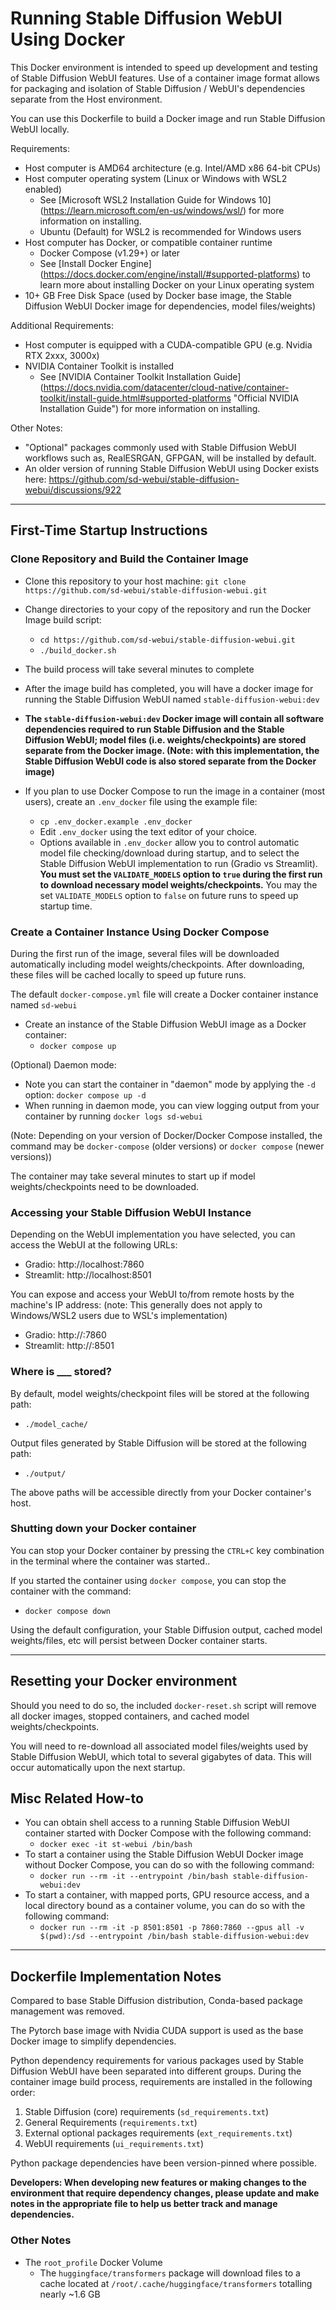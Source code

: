 # Running Stable Diffusion WebUI Using Docker

This Docker environment is intended to speed up development and testing of Stable Diffusion WebUI features. Use of a container image format allows for packaging and isolation of Stable Diffusion / WebUI's dependencies separate from the Host environment.

You can use this Dockerfile to build a Docker image and run Stable Diffusion WebUI locally.


Requirements:
* Host computer is AMD64 architecture (e.g. Intel/AMD x86 64-bit CPUs)
* Host computer operating system (Linux or Windows with WSL2 enabled)
    * See [Microsoft WSL2 Installation Guide for Windows 10] (https://learn.microsoft.com/en-us/windows/wsl/) for more information on installing.
    * Ubuntu (Default) for WSL2 is recommended for Windows users 
* Host computer has Docker, or compatible container runtime
    * Docker Compose (v1.29+) or later 
    * See [Install Docker Engine] (https://docs.docker.com/engine/install/#supported-platforms) to learn more about installing Docker on your Linux operating system
* 10+ GB Free Disk Space (used by Docker base image, the Stable Diffusion WebUI Docker image for dependencies, model files/weights)

Additional Requirements:
* Host computer is equipped with a CUDA-compatible GPU (e.g. Nvidia RTX 2xxx, 3000x)
* NVIDIA Container Toolkit is installed
    * See [NVIDIA Container Toolkit Installation Guide] (https://docs.nvidia.com/datacenter/cloud-native/container-toolkit/install-guide.html#supported-platforms "Official NVIDIA Installation Guide") for more information on installing.

Other Notes:
* "Optional" packages commonly used with Stable Diffusion WebUI workflows such as, RealESRGAN, GFPGAN, will be installed by default.
* An older version of running Stable Diffusion WebUI using Docker exists here: https://github.com/sd-webui/stable-diffusion-webui/discussions/922


---

## First-Time Startup Instructions

### Clone Repository and Build the Container Image
* Clone this repository to your host machine:  `git clone https://github.com/sd-webui/stable-diffusion-webui.git`
* Change directories to your copy of the repository and run the Docker Image build script:
    * `cd https://github.com/sd-webui/stable-diffusion-webui.git`
    * `./build_docker.sh`
* The build process will take several minutes to complete
* After the image build has completed, you will have a docker image for running the Stable Diffusion WebUI named `stable-diffusion-webui:dev`
* **The `stable-diffusion-webui:dev` Docker image will contain all software dependencies required to run Stable Diffusion and the Stable Diffusion WebUI; model files (i.e. weights/checkpoints) are stored separate from the Docker image. (Note: with this implementation, the Stable Diffusion WebUI code is also stored separate from the Docker image)**

* If you plan to use Docker Compose to run the image in a container (most users), create an `.env_docker` file using the example file:
    * `cp .env_docker.example .env_docker`
    * Edit `.env_docker` using the text editor of your choice.
    * Options available in `.env_docker` allow you to control automatic model file checking/download during startup, and to select the Stable Diffusion WebUI implementation to run (Gradio vs Streamlit). **You must set the `VALIDATE_MODELS` option to `true` during the first run to download necessary model weights/checkpoints.** You may the set `VALIDATE_MODELS` option to `false` on future runs to speed up startup time.


### Create a Container Instance Using Docker Compose
During the first run of the image, several files will be downloaded automatically including model weights/checkpoints. After downloading, these files will be cached locally to speed up future runs.

The default `docker-compose.yml` file  will create a Docker container instance named `sd-webui`

* Create an instance of the Stable Diffusion WebUI image as a Docker container:
    * `docker compose up`

(Optional) Daemon mode:
* Note you can start the container in "daemon" mode by applying the `-d` option:  `docker compose up -d`
* When running in daemon mode, you can view logging output from your container by running `docker logs sd-webui`

(Note: Depending on your version of Docker/Docker Compose installed, the command may be `docker-compose` (older versions) or `docker compose` (newer versions))

The container may take several minutes to start up if model weights/checkpoints need to be downloaded.


### Accessing your Stable Diffusion WebUI Instance
Depending on the WebUI implementation you have selected, you can access the WebUI at the following URLs:

* Gradio:  http://localhost:7860
* Streamlit:  http://localhost:8501

You can expose and access your WebUI to/from remote hosts by the machine's IP address:
(note: This generally does not apply to Windows/WSL2 users due to WSL's implementation)
* Gradio:  http://<host-ip-address>:7860
* Streamlit:  http://<host-ip-address>:8501


### Where is ___ stored?

By default, model weights/checkpoint files will be stored at the following path:
* `./model_cache/`

Output files generated by Stable Diffusion will be stored at the following path:
* `./output/`

The above paths will be accessible directly from your Docker container's host.


### Shutting down your Docker container
You can stop your Docker container by pressing the `CTRL+C` key combination in the terminal where the container was started..

If you started the container using `docker compose`, you can stop the container with the command:
* `docker compose down`

Using the default configuration, your Stable Diffusion output, cached model weights/files, etc will persist between Docker container starts.

---

## Resetting your Docker environment
Should you need to do so, the included `docker-reset.sh` script will remove all docker images, stopped containers, and cached model weights/checkpoints.

You will need to re-download all associated model files/weights used by Stable Diffusion WebUI, which total to several gigabytes of data. This will occur automatically upon the next startup.


## Misc Related How-to
* You can obtain shell access to a running Stable Diffusion WebUI container started with Docker Compose with the following command:
    * `docker exec -it st-webui /bin/bash`
* To start a container using the Stable Diffusion WebUI Docker image without Docker Compose, you can do so with the following command:
    * `docker run --rm -it --entrypoint /bin/bash stable-diffusion-webui:dev`
* To start a container, with mapped ports, GPU resource access, and a local directory bound as a container volume, you can do so with the following command:
    * `docker run --rm -it -p 8501:8501 -p 7860:7860 --gpus all -v $(pwd):/sd --entrypoint /bin/bash stable-diffusion-webui:dev`

---

## Dockerfile Implementation Notes
Compared to base Stable Diffusion distribution, Conda-based package management was removed.

The Pytorch base image with Nvidia CUDA support is used as the base Docker image to simplify dependencies.

Python dependency requirements for various packages used by Stable Diffusion WebUI have been separated into different groups. During the container image build process, requirements are installed in the following order:

1. Stable Diffusion (core) requirements (`sd_requirements.txt`)
2. General Requirements (`requirements.txt`)
3. External optional packages requirements (`ext_requirements.txt`)
4. WebUI requirements (`ui_requirements.txt`)

Python package dependencies have been version-pinned where possible.

**Developers:  When developing new features or making changes to the environment that require dependency changes, please update and make notes in the appropriate file to help us better track and manage dependencies.**

### Other Notes

* The `root_profile` Docker Volume
    * The `huggingface/transformers` package will download files to a cache located at `/root/.cache/huggingface/transformers` totalling nearly ~1.6 GB

